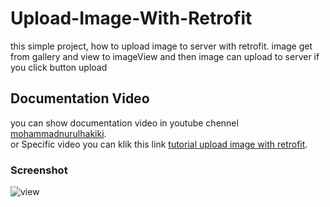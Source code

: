 # Upload-Image-With-Retrofit

this simple project, how to upload image to server with retrofit. 
image get from gallery and view to imageView 
and then image can upload to server if you click button upload

## Documentation Video

you can show documentation video in youtube chennel [mohammadnurulhakiki](https://www.youtube.com/c/mohammadnurulhakiki). </br>
or Specific video you can klik this link [tutorial upload image with retrofit](https://www.youtube.com/watch?v=Az_IS6SGmE4).

### Screenshot
![view](https://github.com/hakiki95/Upload-Image-With-Retrofit/blob/master/ss/tampilan.png)
